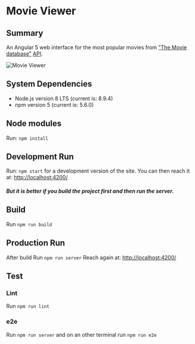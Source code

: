 # Movie Viewer

## Summary
An Angular 5 web interface for the most popular movies from ["The Movie database"](https://www.themoviedb.org) [API](https://developers.themoviedb.org/4/getting-started/authorization).

![Movie Viewer]()

## System Dependencies
- Node.js version 8 LTS (current is: 8.9.4)
- npm version 5 (current is: 5.6.0)

## Node modules
Run: `npm install`

## Development Run
Run: `npm start` for a development version of the site.
You can then reach it at: [http://localhost:4200/](http://localhost:4200/)

##### But it is better if you build the project first and then run the server.

## Build
Run `npm run build`

## Production Run
After build
Run `npm run server`
Reach again at: [http://localhost:4200/](http://localhost:4200/)

## Test
### Lint
Run `npm run lint`

### e2e
Run `npm run server` and on an other terminal run `npm run e2e`
